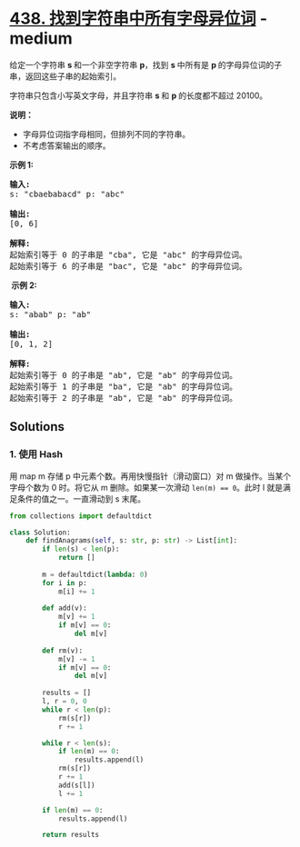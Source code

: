 # [438. 找到字符串中所有字母异位词](https://leetcode-cn.com/problems/find-all-anagrams-in-a-string/) - medium

<p>给定一个字符串&nbsp;<strong>s&nbsp;</strong>和一个非空字符串&nbsp;<strong>p</strong>，找到&nbsp;<strong>s&nbsp;</strong>中所有是&nbsp;<strong>p&nbsp;</strong>的字母异位词的子串，返回这些子串的起始索引。</p>

<p>字符串只包含小写英文字母，并且字符串&nbsp;<strong>s&nbsp;</strong>和 <strong>p&nbsp;</strong>的长度都不超过 20100。</p>

<p><strong>说明：</strong></p>

<ul>
	<li>字母异位词指字母相同，但排列不同的字符串。</li>
	<li>不考虑答案输出的顺序。</li>
</ul>

<p><strong>示例&nbsp;1:</strong></p>

<pre>
<strong>输入:</strong>
s: &quot;cbaebabacd&quot; p: &quot;abc&quot;

<strong>输出:</strong>
[0, 6]

<strong>解释:</strong>
起始索引等于 0 的子串是 &quot;cba&quot;, 它是 &quot;abc&quot; 的字母异位词。
起始索引等于 6 的子串是 &quot;bac&quot;, 它是 &quot;abc&quot; 的字母异位词。
</pre>

<p><strong>&nbsp;示例 2:</strong></p>

<pre>
<strong>输入:</strong>
s: &quot;abab&quot; p: &quot;ab&quot;

<strong>输出:</strong>
[0, 1, 2]

<strong>解释:</strong>
起始索引等于 0 的子串是 &quot;ab&quot;, 它是 &quot;ab&quot; 的字母异位词。
起始索引等于 1 的子串是 &quot;ba&quot;, 它是 &quot;ab&quot; 的字母异位词。
起始索引等于 2 的子串是 &quot;ab&quot;, 它是 &quot;ab&quot; 的字母异位词。
</pre>


## Solutions

### 1. 使用 Hash

用 map m 存储 p 中元素个数。再用快慢指针（滑动窗口）对 m 做操作。当某个字母个数为 0 时。将它从 m 删除。如果某一次滑动 `len(m) == 0`。此时 l 就是满足条件的值之一。一直滑动到 s 末尾。

```python
from collections import defaultdict

class Solution:
    def findAnagrams(self, s: str, p: str) -> List[int]:
        if len(s) < len(p):
            return []
        
        m = defaultdict(lambda: 0)
        for i in p:
            m[i] += 1
        
        def add(v):
            m[v] += 1
            if m[v] == 0:
                del m[v]
        
        def rm(v):
            m[v] -= 1
            if m[v] == 0:
                del m[v]
        
        results = []
        l, r = 0, 0
        while r < len(p):
            rm(s[r])
            r += 1

        while r < len(s):
            if len(m) == 0:
                results.append(l)
            rm(s[r])
            r += 1
            add(s[l])
            l += 1

        if len(m) == 0:
            results.append(l)

        return results
```
